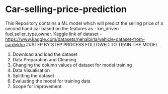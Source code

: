 # Car-selling-price-prediction
This Repository contains a ML model which will predict the selling price of a second hand car based on the features as - km_driven fuel,seller_type,owner.
Kaggle link of dataset - https://www.kaggle.com/datasets/nehalbirla/vehicle-dataset-from-cardekho
##STEP BY STEP PROCESS FOLLOWED TO TRAIN THE MODEL
1. Download and load the dataset
2. Data Preparation and Cleaning
3. Changing the column values of dataset for model training
4. Data Visualisation
5. Splitting the dataset
6. Evaluating the model for training data
7. Scope for improvement
